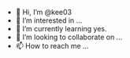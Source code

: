 - 👋 Hi, I’m @kee03
- 👀 I’m interested in ...
- 🌱 I’m currently learning yes.
- 💞️ I’m looking to collaborate on ...
- 📫 How to reach me ...

<!---
kee03/kee03 is a ✨ special ✨ repository because its `README.md` (this file) appears on your GitHub profile.
You can click the Preview link to take a look at your changes.
--->

